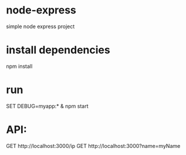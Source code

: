 # node-express
simple node express project

# install dependencies
npm install

# run
SET DEBUG=myapp:* & npm start

# API:
GET http://localhost:3000/ip
GET http://localhost:3000?name=myName
